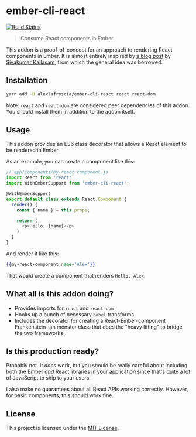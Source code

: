 ember-cli-react
==============================================================================

[![Build Status](https://travis-ci.org/alexlafroscia/ember-cli-react.svg?branch=master)](https://travis-ci.org/alexlafroscia/ember-cli-react)

> Consume React components in Ember

This addon is a proof-of-concept for an approach to rendering React components in Ember. It is almost entirely inspired by [a blog post][blog-post] by [Sivakumar Kailasam][sivakumar], from which the general idea was borrowed.

Installation
------------------------------------------------------------------------------

```bash
yarn add -D alexlafroscia/ember-cli-react react react-dom
```

Note: `react` and `react-dom` are considered peer dependencies of this addon. You should install them in addition to the addon itself.


Usage
------------------------------------------------------------------------------

This addon provides an ES6 class decorator that allows a React element to be rendered in Ember.

As an example, you can create a component like this:

```javascript
// app/components/my-react-component.js
import React from 'react';
import WithEmberSupport from 'ember-cli-react';

@WithEmberSupport
export default class extends React.Component {
  render() {
    const { name } = this.props;

    return (
      <p>Hello, {name}</p>
    );
  }
}
```

And render it like this:

```handlebars
{{my-react-component name='Alex'}}
```

That would create a component that renders `Hello, Alex`.

What all is this addon doing?
------------------------------------------------------------------------------

* Provides imports for `react` and `react-dom`
* Hooks up a bunch of necessary `babel` transforms
* Includes the decorator for creating a React-Ember-component Frankenstein-ian monster class that does the "heavy lifting" to bridge the two frameworks

Is this production ready?
------------------------------------------------------------------------------

Probably not. It _does_ work, but you should be really careful about including both the Ember _and_ React libraries in your application since that's quite a lot of JavaScript to ship to your users.

I also make no guarantees about all React APIs working correctly. However, for basic components, this should work fine.

License
------------------------------------------------------------------------------

This project is licensed under the [MIT License](LICENSE.md).

[blog-post]: https://medium.com/@sivakumar_k/using-react-components-in-your-ember-app-8f7805d409b0
[sivakumar]: https://github.com/sivakumar-kailasam

